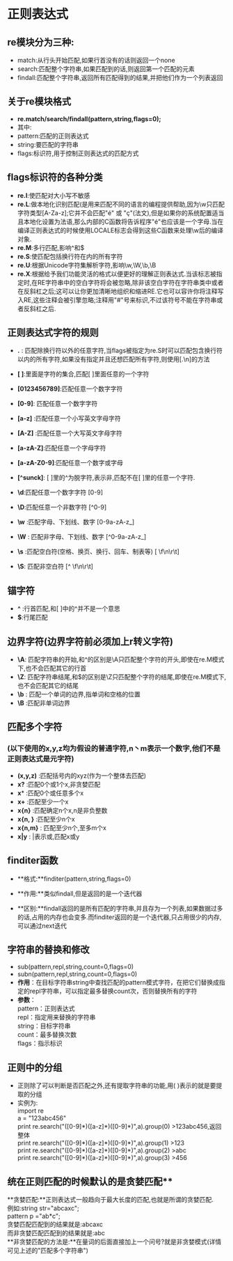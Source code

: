 # 正则表达式

## re模块分为三种:
- match:从行头开始匹配,如果行首没有的话则返回一个none   
- search:匹配整个字符串,如果匹配到的话,则返回第一个匹配的元素  
- findall:匹配整个字符串,返回所有匹配得到的结果,并把他们作为一个列表返回
## 关于re模块格式
- **re.match/search/findall(pattern,string,flags=0);**
- 其中:   
- pattern:匹配的正则表达式  
- string:要匹配的字符串   
- flags:标识符,用于控制正则表达式的匹配方式
## flags标识符的各种分类
- **re.I**:使匹配对大小写不敏感  
- **re.L**:做本地化识别匹配(是用来匹配不同的语言的编程提供帮助,因为\w只匹配字符类型[A-Za-z];它并不会匹配"é" 或 "ç"(法文),但是如果你的系统配置适当且本地化设置为法语,那么内部的C函数将告诉程序"é"也应该是一个字母.当在编译正则表达式的时候使用LOCALE标志会得到这些C函数来处理\w后的编译对象.                                                                           
- **re.M**:多行匹配,影响^和$
- **re.S**:使匹配包括换行符在内的所有字符  
- **re.U**:根据Unicode字符集解析字符,影响\w,\W,\b,\B  
- **re.X**:根据给予我们功能灵活的格式以便更好的理解正则表达式.当该标志被指定时,在RE字符串中的空白字符将会被忽略,除非该空白字符在字符串类中或者在反斜杠之后;这可以让你更加清晰地组织和缩进RE.它也可以容许你将注释写入RE,这些注释会被引擎忽略;注释用"#"号来标识,不过该符号不能在字符串或者反斜杠之后.  
## 正则表达式字符的规则
- **.** : 匹配除换行符以外的任意字符,当flags被指定为re.S时可以匹配包含换行符以内的所有字符,如果没有指定并且还想匹配所有字符,则使用[.\n]的方法  
- **[ ]**:里面是字符的集合,匹配[ ]里面任意的一个字符
- **[0123456789]**:匹配任意一个数字字符
- **[0-9]**: 匹配任意一个数字字符
-  **[a-z]** :匹配任意一个小写英文字母字符
-  **[A-Z]** :匹配任意一个大写英文字母字符
-  **[a-zA-Z]**:匹配任意一个字母字符  
-  **[a-zA-Z0-9]**:匹配任意一个数字或字母
-  **[^sunck]**: [ ]里的^为脱字符,表示非,匹配不在[ ]里的任意一个字符.  

- **\d**:匹配任意一个数字字符 [0-9]  
- **\D**:匹配任意一个非数字符  [^0-9]
- **\w** :匹配字母、下划线、数字   [0-9a-zA-z_]
- **\W** : 匹配非字母、下划线、数字   [^0-9a-zA-z_]
- **\s**  :匹配空白符(空格、换页、换行、回车、制表等)  [ \f\n\r\t]
- **\S**: 匹配非空白符    [^ \f\n\r\t]  
## 锚字符  
- **^** :行首匹配,和[ ]中的^并不是一个意思
- **$**:行尾匹配  
## 边界字符(边界字符前必须加上r转义字符)
- **\A**: 匹配字符串的开始,和^的区别是\A只匹配整个字符的开头,即使在re.M模式下,也不会匹配其它的行首  
- **\Z**: 匹配字符串结尾,和$的区别是\Z只匹配整个字符的结尾,即使在re.M模式下,也不会匹配其它的结尾  
- **\b** : 匹配一个单词的边界,指单词和空格的位置  
- **\B** :匹配非单词边界
## 匹配多个字符
### (以下使用的x,y,z均为假设的普通字符,n丶m表示一个数字,他们不是正则表达式是元字符)
- **(x,y,z)** :匹配括号内的xyz(作为一个整体去匹配)
-  **x?** :匹配0个或1个x,非贪婪匹配
-  **x*** :匹配0个或任意多个x
-  **x+** :匹配至少一个x
-  **x{n}** :匹配确定n个x,n是非负整数
-  **x{n, }** :匹配至少n个x
-  **x{n,m}** : 匹配至少n个,至多m个x
-  **x|y** : |表示或,匹配x或y  
## finditer函数
- **格式:**finditer(pattern,string,flags=0)  

- **作用:**类似findall,但是返回的是一个迭代器  

- **区别:**findall返回的是所有匹配的字符串,并且存为一个列表,如果数据过多的话,占用的内存也会变多.而finditer返回的是一个迭代器,只占用很少的内存,可以通过next迭代
## 字符串的替换和修改
- sub(pattern,repl,string,count=0,flags=0)
- subn(pattern,repl,string,count=0,flags=0)   
- **作用**：在目标字符串string中查找匹配的pattern模式字符，在把它们替换成指定的repl字符串，可以指定最多替换count次，否则替换所有的字符  
- **参数**：  
   pattern：正则表达式  
   repl：指定用来替换的字符串  
   string：目标字符串  
   count：最多替换次数  
   flags：指示标识  
## 正则中的分组
- 正则除了可以判断是否匹配之外,还有提取字符串的功能,用( )表示的就是要提取的分组
- 实例为:  
import re  
a = "123abc456"  
print re.search("([0-9]\*)([a-z]\*)([0-9]\*)",a).group(0)   >123abc456,返回整体  
print re.search("([0-9]\*)([a-z]\*)([0-9]\*)",a).group(1)   >123  
print re.search("([0-9]\*)([a-z]\*)([0-9]\*)",a).group(2)  >abc  
print re.search("([0-9]\*)([a-z]\*)([0-9]\*)",a).group(3)   >456  
## 统在正则匹配的时候默认的是贪婪匹配**  
**贪婪匹配:**正则表达式一般趋向于最大长度的匹配,也就是所谓的贪婪匹配.  
例如:string str="abcaxc";  
	 pattern p ="ab\*c";  
贪婪匹配匹配到的结果就是:abcaxc  
而非贪婪匹配匹配到的结果就是:abc  
**非贪婪匹配的方法是:**在量词的后面直接加上一个问号?就是非贪婪模式(详情可见上述的"匹配多个字符串")